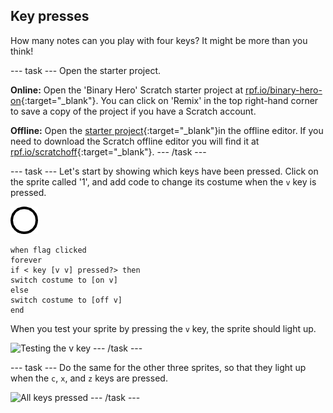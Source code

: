 ## Key presses

How many notes can you play with four keys? It might be more than you think!

--- task ---
Open the starter project.

**Online:** Open the 'Binary Hero' Scratch starter project at [rpf.io/binary-hero-on](http://rpf.io/binary-hero-on){:target="_blank"}. You can click on 'Remix' in the top right-hand corner to save a copy of the project if you have a Scratch account.

**Offline:** Open the [starter project](http://rpf.io/p/binary-hero-go){:target="_blank"}in the offline editor. If you need to download the Scratch offline editor you will find it at [rpf.io/scratchoff](http://rpf.io/scratchoff){:target="_blank"}.
--- /task ---

--- task ---
Let's start by showing which keys have been pressed. Click on the sprite called '1', and add code to change its costume when the `v` key is pressed.

![costume](images/1.png)
```blocks
when flag clicked
forever
if < key [v v] pressed?> then
switch costume to [on v]
else
switch costume to [off v]
end
```

When you test your sprite by pressing the `v` key, the sprite should light up.

![Testing the v key](images/1-test.png)
--- /task ---

--- task ---
Do the same for the other three sprites, so that they light up when the `c`, `x`, and `z` keys are pressed.

![All keys pressed](images/all-key-presses.png)
--- /task ---
